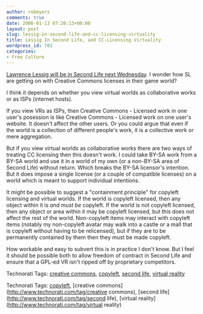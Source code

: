 ```yaml
---
author: robmyers
comments: true
date: 2006-01-13 07:20:13+00:00
layout: post
slug: lessig-in-second-life-and-cc-licensing-virtuality
title: Lessig In Second Life, and CC-Licensing Virtuality
wordpress_id: 783
categories:
- Free Culture
---
```


  
[Lawrence Lessig will be in Second Life next Wednesday](http://www.lessig.org/blog/archives/003288.shtml). I wonder how SL are getting on with Creative Commons licenses in their game world?  


  
I think it depends on whether you view virtual worlds as collaborative works or as ISPs (internet hosts).  


  
If you view VRs as ISPs, then Creative Commons - Licensed work in one user's posession is like Creative Commons - Licensed work on one user's website. It doesn't affect the other users. Or you could argue that even if the world is a collection of different people's work, it is a collective work or mere aggregation.  


  
But if you view virtual worlds as collaborative works there are two ways of treating CC licensing then this doesn't work. I could take BY-SA work from a BY-SA world and use it in a world of my own (or a non-BY-SA area of Second Life) without return. Which breaks the BY-SA licensor's intention. But it does impose a single license (or a couple of compatible licenses) on a world which is meant to support individual intentions.  


  
It might be possible to suggest a "containment principle" for copyleft licensing and virtual worlds. If the world is copyleft licensed, then any object within it is *and must be* copyleft. If the world is not copyleft licensed, then any object or area within it may be copyleft licensed, but this does not affect the rest of the world. Non-copyleft items may interact with copyleft items (notably my non-copyleft avatar may walk into a castle or a mall that is copyleft without having to be relicensed), but if they are to be permanently contained by them then they must be made copyleft.  


  
How workable and easy to subvert this is in practice I don't know. But I feel it should be possible both to allow freedom of contract in Second Life and ensure that a GPL-ed VR isn't ripped off by proprietary competitors.  


  
Technorati Tags: [creative commons](http://www.technorati.com/tag/creative%20commons), [copyleft](http://www.technorati.com/tag/copyleft), [second life](http://www.technorati.com/tag/second%20life), [virtual reality](http://www.technorati.com/tag/virtual%20reality)  


  


Technorati Tags: [copyleft](http://www.technorati.com/tag/copyleft), [creative commons](http://www.technorati.com/tag/creative commons), [second life](http://www.technorati.com/tag/second life), [virtual reality](http://www.technorati.com/tag/virtual reality)

  


